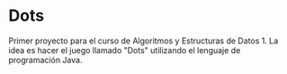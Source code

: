 # Dots
Primer proyecto para el curso de Algoritmos y Estructuras de Datos 1. La idea es hacer el juego llamado "Dots" utilizando el lenguaje de programación Java.
